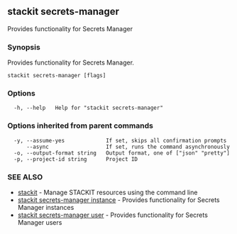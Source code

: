 ## stackit secrets-manager

Provides functionality for Secrets Manager

### Synopsis

Provides functionality for Secrets Manager.

```
stackit secrets-manager [flags]
```

### Options

```
  -h, --help   Help for "stackit secrets-manager"
```

### Options inherited from parent commands

```
  -y, --assume-yes             If set, skips all confirmation prompts
      --async                  If set, runs the command asynchronously
  -o, --output-format string   Output format, one of ["json" "pretty"]
  -p, --project-id string      Project ID
```

### SEE ALSO

* [stackit](./stackit.md)	 - Manage STACKIT resources using the command line
* [stackit secrets-manager instance](./stackit_secrets-manager_instance.md)	 - Provides functionality for Secrets Manager instances
* [stackit secrets-manager user](./stackit_secrets-manager_user.md)	 - Provides functionality for Secrets Manager users

